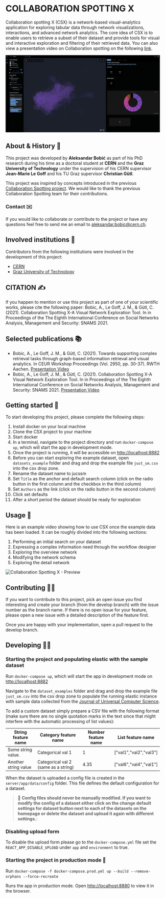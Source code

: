 # COLLABORATION SPOTTING X

Collaboration spotting X (CSX) is a network-based visual-analytics application for exploring tabular data through network visualizations, interactions, and advanced network analytics. The core idea of CSX is to enable users to retrieve a subset of their dataset and provide tools for visual and interactive exploration and filtering of their retrieved data. You can also view a presentation video on Collaboration spotting on the following [link](https://zenodo.org/record/5877309).

![Collaboration Spotting X - Screenshot](https://github.com/aleksbobic/csx/blob/master/cover.png?raw=true)


## About & History 📖

This project was developed by **Aleksandar Bobić** as part of his PhD research during his time as a doctoral student at **CERN** and the **Graz University of Technology** under the supervision of his CERN supervisor **Jean-Marie Le Goff** and his TU Graz supervisor **Christian Gütl**.

This project was inspired by concepts introduced in the previous [Collaboration Spotting project](https://ercim-news.ercim.eu/en111/r-i/collaboration-spotting-a-visual-analytics-platform-to-assist-knowledge-discovery). We would like to thank the previous Collaboration Spotting team for their contributions.

### Contact ✉️
If you would like to collaborate or contribute to the project or have any questions feel free to send me an email to aleksandar.bobic@cern.ch.

## Involved institutions 🏫
Contributors from the following institutions were involved in the development of this project:
* [CERN](https://home.cern/)
* [Graz University of Technology](https://www.tugraz.at/home/)


## CITATION ✍️
If you happen to mention or use this project as part of one of your scientific works, please cite the following paper: Bobic, A., Le Goff, J. M., & Gütl, C. (2021). Collaboration Spotting X-A Visual Network Exploration Tool. In in Proceedings of the The Eighth International Conference on Social Networks Analysis, Management and Security: SNAMS 2021.

## Selected publications 📚
* Bobic, A., Le Goff, J. M., & Gütl, C. (2021). Towards supporting complex retrieval tasks through graph-based information retrieval and visual analytics. In CEUR Workshop Proceedings (Vol. 2950, pp. 30-37). RWTH Aachen. [Presentation Video](https://youtu.be/Xf-JHparbRA)
* Bobic, A., Le Goff, J. M., & Gütl, C. (2021). Collaboration Spotting X-A Visual Network Exploration Tool. In in Proceedings of the The Eighth International Conference on Social Networks Analysis, Management and Security: SNAMS 2021. [Presentation Video](https://zenodo.org/record/5877309)


## Getting started 🏁
To start developing this project, please complete the following steps:

1. Install docker on your local machine
2. Clone the CSX project to your machine
3. Start docker
4. In a terminal, navigate to the project directory and run `docker-compose up`, which will start the app in development mode.
5. Once the project is running, it will be accessible on [http://localhost:8882](http://localhost:8882)
6. Before you can start exploring the example dataset, open `datasets_example` folder and drag and drop the example file `just_sm.csv` into the csx drop zone.
7. Rename the dataset name to jucssm
8. Set `Title` as the anchor and default search column (click on the radio button in the first column and the checkbox in the third column)
9. Set `Authors` as the link (click on the radio button in the second column)
10. Click set defaults
11. After a short period the dataset should be ready for exploration

## Usage 🤔
Here is an example video showing how to use CSX once the example data has been loaded. It can be roughly divided into the following sections:

1. Performing an initial search on your dataset
2. Expressing a complex information need through the workflow designer
3. Exploring the overview network
4. Modifying the network schema
5. Exploring the detail network


![Collaboration Spotting X - Preview](https://github.com/aleksbobic/csx/blob/master/cover.gif?raw=true)

## Contributing 🧑‍💻
If you want to contribute to this project, pick an open issue you find interesting and create your branch (from the develop branch) with the issue number as the branch name. If there is no open issue for your feature, please open a new issue with a detailed description of the feature first.

Once you are happy with your implementation, open a pull request to the develop branch.


## Developing 🧑‍💻
### Starting the project and populating elastic with the sample dataset

Run `docker-compose up`, which will start the app in development mode on [http://localhost:8882](http://localhost:8882)

Navigate to the `dataset_examples` folder and drag and drop the example file `just_sm.csv` into the csx drop zone to populate the running elastic instance with sample data collected from the [Journal of Universal Computer Science](https://lib.jucs.org/).


To add a custom dataset simply prepare a CSV file with the following format (make sure there are no single quotation marks in the text since that might interfere with the automatic processing of list values):

| String feature name   | Category feature name                   | Number feature name | List feature name       |
| --------------------- | --------------------------------------- | ------------------- | ----------------------- |
| Some string value.    | Categorical val 1                       | 1                   | ["val1","val2","val3"]  |
| Another string value  | Categorical val 2 (same as a string)    | 4.35                | ["val6","val4","val1"]  |


When the dataset is uploaded a config file is created in the `server/app/data/config` folder. This file defines the default configuration for a dataset.

> 🚨 **Config files should never be manually modified. If you want to modify the config of a dataset either click on the change default settings for dataset button next to each of the datasets on the homepage or delete the dataset and upload it again with different settings.**:

### Disabling upload form
To disable the upload form please go to the `docker-compose.yml` file set the `REACT_APP_DISABLE_UPLOAD` under `app` and `environment` to true.


### Starting the project in production mode 🚀

Run `docker-compose -f docker-compose.prod.yml up --build --remove-orphans --force-recreate`

Runs the app in production mode.
Open [http://localhost:8880](http://localhost:8880) to view it in the browser.
